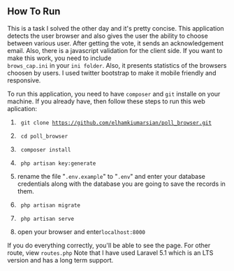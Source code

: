 

## How To Run 

This is a task I solved the other day and it's pretty concise. This application detects the user browser and also gives the user the ability to choose between various user. 
 After getting the vote, it sends an acknowledgement email. Also, there is a javascript validation for the client side. If you want to make this work, you need to include <code> brows_cap.ini</code> in your <code>ini folder</code>.
 Also, it presents statistics of the browsers choosen by users. I used twitter bootstrap to make it mobile friendly and responsive.  

To run this application, you need to have <code>composer</code> and <code>git</code> installe on your machine. If you already have, then follow these steps to run this web aplication: 
 
 1) <code> git clone https://github.com/elhamkiumarsian/poll_browser.git</code>
 
 2) <code> cd poll_browser </code> 
 
 3) <code> composer install </code> 
 
 4) <code> php artisan key:generate</code> 
 
 5) rename the file "<code>.env.example</code>" to "<code>.env</code>" and enter your database credentials along with the database you are going to save the records in them. 
 
 6) <code> php artisan migrate</code> 
 
 7) <code> php artisan serve</code> 
 
 8) open your browser and enter<code>localhost:8000</code>

 If you do everything correctly, you'll be able to see the page. For other route, view <code>routes.php</code>
Note that I have used Laravel 5.1 which is an LTS version and has a long term support.  

